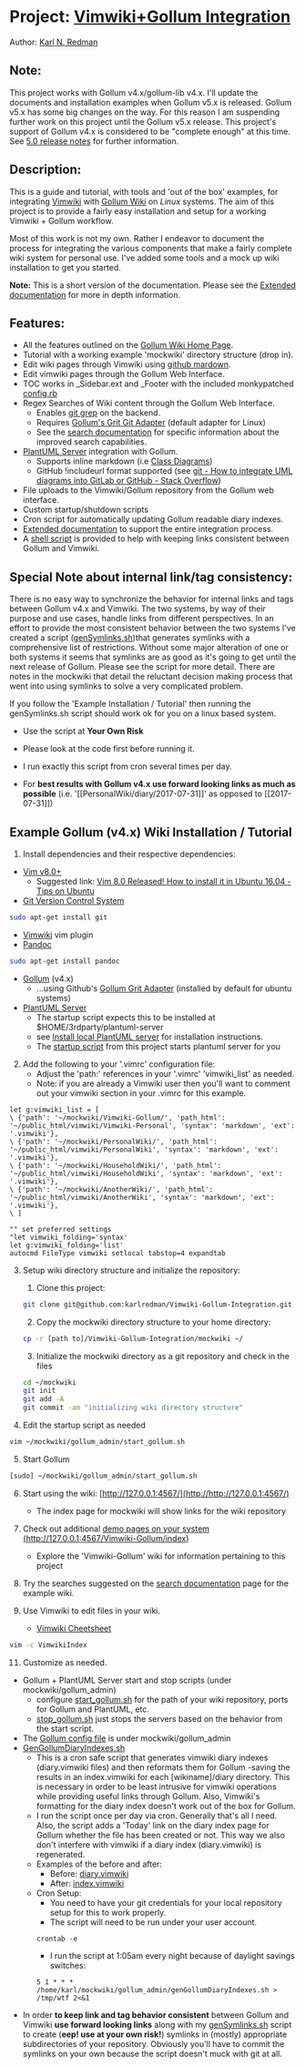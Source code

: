 # Project: [Vimwiki+Gollum Integration](https://github.com/karlredman/Vimwiki-Gollum-Integration)
Author: [Karl N. Redman](https://karlredman.github.io/)

## Note:

This project works with Gollum v4.x/gollum-lib v4.x. I'll update the documents and installation examples when Gollum v5.x is released. Gollum v5.x has some big changes on the way. For this reason I am suspending further work on this project until the Gollum v5.x release. This project's support of Gollum v4.x is considered to be "complete enough" at this time. See [5.0 release notes](https://github.com/gollum/gollum/wiki/5.0-release-notes) for further information.

## Description:

This is a guide and tutorial, with tools and 'out of the box' examples, for integrating [Vimwiki](https://github.com/vimwiki/vimwiki) with [Gollum Wiki](https://github.com/gollum/gollum) on *Linux* systems. The aim of this project is to provide a fairly easy installation and setup for a working Vimwiki + Gollum workflow.

Most of this work is not my own. Rather I endeavor to document the process for integrating the various components that make a fairly complete wiki system for personal use. I've added some tools and a mock up wiki installation to get you started.

**Note:** This is a short version of the documentation. Please see the [Extended documentation](https://github.com/karlredman/Vimwiki-Gollum-Integration/blob/master/docs/extended_readme.md) for more in depth information.


## Features:
* All the features outlined on the [Gollum Wiki Home Page](https://github.com/gollum/gollum/wiki).
* Tutorial with a working example 'mockwiki' directory structure (drop in).
* Edit wiki pages through Vimwiki using [github mardown](https://guides.github.com/features/mastering-markdown/).
* Edit vimwiki pages through the Gollum Web Interface.
* TOC works in _Sidebar.ext and _Footer with the included monkypatched [config.rb](https://github.com/karlredman/Vimwiki-Gollum-Integration/blob/master/mockwiki/gollum_admin/config.rb)
* Regex Searches of Wiki content through the Gollum Web Interface.
	* Enables [git grep](https://git-scm.com/docs/git-grep) on the backend.
	* Requires [Gollum's Grit Git Adapter](https://github.com/gollum/gollum/wiki/Git-adapters) (default adapter for Linux)
    * See the [search documentation]((https://github.com/karlredman/Vimwiki-Gollum-Integration/blob/master/mockwiki/Search%20Examples.vimwiki)) for specific information about the improved search capabilities.
* [PlantUML Server](https://github.com/plantuml/plantuml-server) integration with Gollum.
    * Supports inline markdown (i.e [Class Diagrams](http://plantuml.com/class-diagram))
    * GitHub !includeurl format supported (see [git - How to integrate UML diagrams into GitLab or GitHub - Stack Overflow](https://stackoverflow.com/questions/32203610/how-to-integrate-uml-diagrams-into-gitlab-or-github?rq=1))
* File uploads to the Vimwiki/Gollum repository from the Gollum web interface.
* Custom startup/shutdown scripts
* Cron script for automatically updating Gollum readable diary indexes.
* [Extended documentation](https://github.com/karlredman/Vimwiki-Gollum-Integration/blob/master/docs/extended_readme.md) to support the entire integration process.
* A [shell script](https://github.com/karlredman/Vimwiki-Gollum-Integration/blob/master/mockwiki/gollum_admin/genSymlinks.sh) is provided to help with keeping links consistent between Gollum and Vimwiki.

## Special Note about internal link/tag consistency:

There is no easy way to synchronize the behavior for internal links and tags between Gollum v4.x and Vimwiki. The two systems, by way of their purpose and use cases, handle links from different perspectives. In an effort to provide the most consistent behavior between the two systems I've created a script ([genSymlinks.sh](https://github.com/karlredman/Vimwiki-Gollum-Integration/blob/master/mockwiki/gollum_admin/genSymlinks.sh))that generates symlinks with a comprehensive list of restrictions. Without some major alteration of one or both systems it seems that symlinks are as good as it's going to get until the next release of Gollum. Please see the script for more detail. There are notes in the mockwiki that detail the reluctant decision making process that went into using symlinks to solve a very complicated problem.

If you follow the 'Example Installation / Tutorial' then running the genSymlinks.sh script should work ok for you on a linux based system.
* Use the script at **Your Own Risk**
* Please look at the code first before running it.
* I run exactly this script from cron several times per day.

* For **best results with Gollum v4.x use forward looking links as much as possible** (i.e. '\[\[PersonalWiki/diary/2017-07-31\]\]' as opposed to \[\[2017-07-31\]\])

## Example Gollum (v4.x) Wiki Installation / Tutorial

1. Install dependencies and their respective dependencies:
* [Vim v8.0+](http://www.vim.org/)
	* Suggested link: [Vim 8.0 Released! How to install it in Ubuntu 16.04 - Tips on Ubuntu](http://tipsonubuntu.com/2016/09/13/vim-8-0-released-install-ubuntu-16-04/)
* [Git Version Control System](https://git-scm.com/book/en/v2/Getting-Started-Installing-Git)
```bash
sudo apt-get install git
```
* [Vimwiki](https://github.com/vimwiki/vimwiki) vim plugin
* [Pandoc](http://pandoc.org/installing.html)
```bash
sudo apt-get install pandoc
```
* [Gollum](https://github.com/gollum/gollum) (v4.x)
    * ...using Github's [Gollum Grit Adapter](https://github.com/gollum/grit_adapter) (installed by default for ubuntu systems)
* [PlantUML Server](https://github.com/gollum/gollum/wiki/Custom-PlantUML-Server)
	* The startup script expects this to be installed at $HOME/3rdparty/plantuml-server
	* see [Install local PlantUML server](https://github.com/gollum/gollum/wiki/Custom-PlantUML-Server#install-local-plantuml-server) for installation instructions.
	* The [startup script](https://github.com/karlredman/Vimwiki-Gollum-Integration/blob/master/mockwiki/gollum_admin/start_gollum.sh) from this project starts plantuml server for you

2. Add the following to your '.vimrc' configuration file:
    * Adjust the 'path:' references in your '.vimrc' 'vimwiki_list' as needed.
	* Note: if you are already a Vimwiki user then you'll want to comment out your vimwiki section in your .vimrc for this example.
```vim
let g:vimwiki_list = [
\ {'path': '~/mockwiki/Vimwiki-Gollum/', 'path_html': '~/public_html/vimwiki/Vimwiki-Personal', 'syntax': 'markdown', 'ext': '.vimwiki'},
\ {'path': '~/mockwiki/PersonalWiki/', 'path_html': '~/public_html/vimwiki/PersonalWiki', 'syntax': 'markdown', 'ext': '.vimwiki'},
\ {'path': '~/mockwiki/HouseholdWiki/', 'path_html': '~/public_html/vimwiki/HouseholdWiki', 'syntax': 'markdown', 'ext': '.vimwiki'},
\ {'path': '~/mockwiki/AnotherWiki/', 'path_html': '~/public_html/vimwiki/AnotherWiki', 'syntax': 'markdown', 'ext': '.vimwiki'},
\ ]

"" set preferred settings
"let vimwiki_folding='syntax'
let g:vimwiki_folding='list'
autocmd FileType vimwiki setlocal tabstop=4 expandtab
```

3. Setup wiki directory structure and initialize the repository:
	1. Clone this project:
	```bash
	git clone git@github.com:karlredman/Vimwiki-Gollum-Integration.git
	```
	2. Copy the mockwiki directory structure to your home directory:
	```bash
	cp -r [path to]/Vimwiki-Gollum-Integration/mockwiki ~/
	```
	3. Initialize the mockwiki directory as a git repository and check in the files
	```bash
	cd ~/mockwiki
	git init
	git add -A
	git commit -am "initializing wiki directory structure"
	```

4. Edit the startup script as needed
```bash
vim ~/mockwiki/gollum_admin/start_gollum.sh
```

5. Start Gollum
```bash
[sudo] ~/mockwiki/gollum_admin/start_gollum.sh
```

6. Start using the wiki: [http://127.0.0.1:4567/](http://http://127.0.0.1:4567/)
    * The index page for mockwiki will show links for the wiki repository

8. Check out additional [demo pages on your system (http://127.0.0.1:4567/Vimwiki-Gollum/index)](http://127.0.0.1:4567/Vimwiki-Gollum/index)
    * Explore the 'Vimwiki-Gollum' wiki for information pertaining to this project

9. Try the searches suggested on the [search documentation](https://github.com/karlredman/Vimwiki-Gollum-Integration/blob/master/mockwiki/Search%20Examples.vimwiki) page for the example wiki.


10. Use Vimwiki to edit files in your wiki.
	* [Vimwiki Cheetsheet](http://thedarnedestthing.com/vimwiki%20cheatsheet)
```bash
vim -c VimwikiIndex
```
11. Customize as needed.
* Gollum + PlantUML Server start and stop scripts (under mockwiki/gollum_admin)
    * configure [start_gollum.sh](https://github.com/karlredman/Vimwiki-Gollum-Integration/blob/master/mockwiki/gollum_admin/start_gollum.sh) for the path of your wiki repository, ports for Gollum and PlantUML, etc.
    * [stop_gollum.sh](https://github.com/karlredman/Vimwiki-Gollum-Integration/blob/master/mockwiki/gollum_admin/stop_gollum.sh) just stops the servers based on the behavior from the start script.
* The [Gollum config file](https://github.com/karlredman/Vimwiki-Gollum-Integration/blob/master/mockwiki/gollum_admin/config.rb) is under mockwiki/gollum_admin
* [GenGollumDiaryIndexes.sh](https://github.com/karlredman/Vimwiki-Gollum-Integration/blob/master/mockwiki/gollum_admin/genGollumDiaryIndexes.sh)
    * This is a cron safe script that generates vimwiki diary indexes (diary.vimwiki files) and then reformats them for Gollum -saving the results in an index.vimwiki for each [wikiname]/diary directory. This is necessary in order to be least intrusive for vimwiki operations while providing useful links through Gollum. Also, Vimwiki's formatting for the diary index doesn't work out of the box for Gollum.
    * I run the script once per day via cron. Generally that's all I need. Also, the script adds a 'Today' link on the diary index page for Gollum whether the file has been created or not. This way we also don't interfere with vimwiki if a diary index (diary.vimwiki) is regenerated.
    * Examples of the before and after:
        * Before: [diary.vimwiki](https://github.com/karlredman/Vimwiki-Gollum-Integration/blob/master/mockwiki/Vimwiki-Gollum/diary/diary.vimwiki)
        * After: [index.vimwiki](https://github.com/karlredman/Vimwiki-Gollum-Integration/blob/master/mockwiki/Vimwiki-Gollum/diary/index.vimwiki)
    * Cron Setup:
        * You need to have your git credentials for your local repository setup for this to work properly.
        * The script will need to be run under your user account.
        ```
        crontab -e
        ```
        * I run the script at 1:05am every night because of daylight savings switches:
        ```
        5 1 * * * /home/karl/mockwiki/gollum_admin/genGollumDiaryIndexes.sh > /tmp/wtf 2<&1
        ```
* In order **to keep link and tag behavior consistent** between Gollum and Vimwiki **use forward looking links** along with my [genSymlinks.sh](https://github.com/karlredman/Vimwiki-Gollum-Integration/blob/master/mockwiki/gollum_admin/genSymlinks.sh) script to create (**eep! use at your own risk!**) symlinks in (mostly) appropriate subdirectories of your repository. Obviously you'll have to commit the symlinks on your own because the script doesn't muck with git at all.
